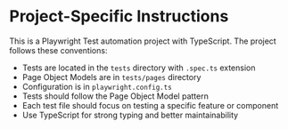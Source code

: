 <!-- Use this file to provide workspace-specific custom instructions to Copilot. -->
# Project-Specific Instructions

This is a Playwright Test automation project with TypeScript. The project follows these conventions:

- Tests are located in the `tests` directory with `.spec.ts` extension
- Page Object Models are in `tests/pages` directory
- Configuration is in `playwright.config.ts`
- Tests should follow the Page Object Model pattern
- Each test file should focus on testing a specific feature or component
- Use TypeScript for strong typing and better maintainability
